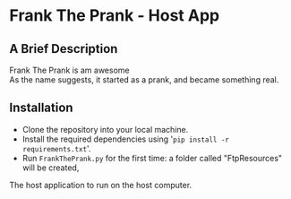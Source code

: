 # Frank The Prank - Host App

## A Brief Description
Frank The Prank is am awesome  
As the name suggests, it started as a prank, and became something real.

## Installation
- Clone the repository into your local machine.
- Install the required dependencies using '`pip install -r requirements.txt`'.
- Run `FrankThePrank.py` for the first time: a folder called "FtpResources" will be created, 



The host application to run on the host computer.
